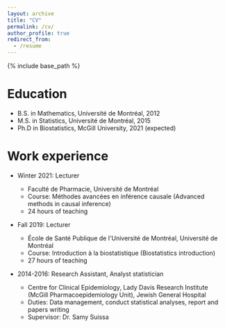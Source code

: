```yaml
---
layout: archive
title: "CV"
permalink: /cv/
author_profile: true
redirect_from:
  - /resume
---
```


{% include base_path %}

Education
======
* B.S. in Mathematics, Université de Montréal, 2012
* M.S. in Statistics, Université de Montréal, 2015
* Ph.D in Biostatistics, McGill University, 2021 (expected)

Work experience
======

* Winter 2021: Lecturer
  * Faculté de Pharmacie, Université de Montréal
  * Course: Méthodes avancées en inférence causale  (Advanced methods in causal inference)
  * 24 hours of teaching 
  
* Fall 2019: Lecturer
  * École de Santé Publique de l'Université de Montréal, Université de Montréal
  * Course: Introduction à la biostatistique (Biostatistics introduction)
  * 27 hours of teaching
  
* 2014-2016: Research Assistant, Analyst statistician
  * Centre for Clinical Epidemiology, Lady Davis Research Institute (McGill Pharmacoepidemiology Unit), Jewish General Hospital
  * Duties: Data management, conduct statistical analyses, report and papers writing
  * Supervisor: Dr. Samy Suissa

<!--Skills
======
* Skill 1
* Skill 2
  * Sub-skill 2.1
  * Sub-skill 2.2
  * Sub-skill 2.3
* Skill 3

Publications
======
  <ul>{% for post in site.publications %}
    {% include archive-single-cv.html %}
  {% endfor %}</ul>
  
<!--Talks
======
  <ul>{% for post in site.talks %}
    {% include archive-single-talk-cv.html %}
  {% endfor %}</ul>
  
    
Service and leadership
======
* Currently the Chair of the Student and Recent Graduate Committee (SARGC) of the Statistical Society of Canada (SSC) (Term: 2019-2021)

